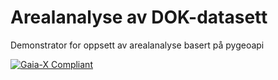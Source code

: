 # Arealanalyse av DOK-datasett
Demonstrator for oppsett av arealanalyse basert på pygeoapi

[![Gaia-X Compliant](https://img.shields.io/badge/Gaia--X-Compliant-blue)](./gaia-x/self-description.json)